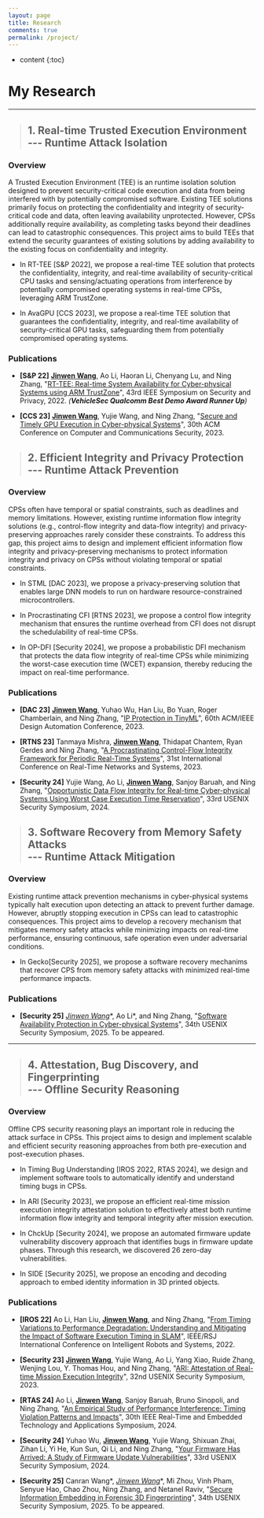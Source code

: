 ```yaml
---
layout: page
title: Research
comments: true
permalink: /project/
---
```


* content
{:toc}

# My Research
---

>## 1. Real-time Trusted Execution Environment <br> --- Runtime Attack Isolation
   
### Overview

A Trusted Execution Environment (TEE) is an runtime isolation solution designed to prevent security-critical code execution and data from being interfered with by potentially compromised software. Existing TEE solutions primarily focus on protecting the confidentiality and integrity of security-critical code and data, often leaving availability unprotected. However, CPSs additionally require availability, as completing tasks beyond their deadlines can lead to catastrophic consequences. This project aims to build TEEs that extend the security guarantees of existing solutions by adding availability to the existing focus on confidentiality and integrity.

* In RT-TEE [S&P 2022], we propose a real-time TEE solution that protects the confidentiality, integrity, and real-time availability of security-critical CPU tasks and sensing/actuating operations from interference by potentially compromised operating systems in real-time CPSs, leveraging ARM TrustZone.

* In AvaGPU [CCS 2023], we propose a real-time TEE solution that guarantees the confidentiality, integrity, and real-time availability of security-critical GPU tasks, safeguarding them from potentially compromised operating systems.

### Publications

* **[S&P 22]** **<u>Jinwen Wang</u>**, Ao Li, Haoran Li, Chenyang Lu, and Ning Zhang, "[RT-TEE: Real-time System Availability for Cyber-physical Systems using ARM TrustZone](https://par.nsf.gov/servlets/purl/10373878)", 43rd IEEE Symposium on Security and Privacy, 2022. *(**VehicleSec Qualcomm Best Demo Award Runner Up**)* 

* **[CCS 23]** **<u>Jinwen Wang</u>**, Yujie Wang, and Ning Zhang, "[Secure and Timely GPU Execution in Cyber-physical Systems](https://dl.acm.org/doi/pdf/10.1145/3576915.3623197)", 30th ACM Conference on Computer and Communications Security, 2023.

>## 2. Efficient Integrity and Privacy Protection <br> --- Runtime Attack Prevention
   
### Overview
   
   CPSs often have temporal or spatial constraints, such as deadlines and memory limitations. However, existing runtime information flow integrity solutions (e.g., control-flow integrity and data-flow integrity) and privacy-preserving approaches rarely consider these constraints. To address this gap, this project aims to design and implement efficient information flow integrity and privacy-preserving mechanisms to protect information integrity and privacy on CPSs without violating temporal or spatial constraints.

* In STML [DAC 2023], we propose a privacy-preserving solution that enables large DNN models to run on hardware resource-constrained microcontrollers.

* In Procrastinating CFI [RTNS 2023], we propose a control flow integrity mechanism that ensures the runtime overhead from CFI does not disrupt the schedulability of real-time CPSs.

* In OP-DFI [Security 2024], we propose a probabilistic DFI mechanism that protects the data flow integrity of real-time CPSs while minimizing the worst-case execution time (WCET) expansion, thereby reducing the impact on real-time performance.

### Publications

* **[DAC 23]** **<u>Jinwen Wang</u>**, Yuhao Wu, Han Liu, Bo Yuan, Roger Chamberlain, and Ning Zhang, "[IP Protection in TinyML](https://cybersecurity.seas.wustl.edu/paper/wang2023ip.pdf)", 60th ACM/IEEE Design Automation Conference, 2023.

* **[RTNS 23]** Tanmaya Mishra, **<u>Jinwen Wang</u>**, Thidapat Chantem, Ryan Gerdes and Ning Zhang, "[A Procrastinating Control-Flow Integrity Framework for Periodic Real-Time Systems](https://dl.acm.org/doi/pdf/10.1145/3575757.3575762)", 31st International Conference on Real-Time Networks and Systems, 2023.

* **[Security 24]** Yujie Wang, Ao Li, **<u>Jinwen Wang</u>**, Sanjoy Baruah, and Ning Zhang, "[Opportunistic Data Flow Integrity for Real-time Cyber-physical Systems Using Worst Case Execution Time Reservation](https://www.usenix.org/system/files/sec23winter-prepub-485-wang-yujie.pdf)", 33rd USENIX Security Symposium, 2024.


>## 3. Software Recovery from Memory Safety Attacks <br> --- Runtime Attack Mitigation
   
### Overview
   
   Existing runtime attack prevention mechanisms in cyber-physical systems typically halt execution upon detecting an attack to prevent further damage. However, abruptly stopping execution in CPSs can lead to catastrophic consequences. This project aims to develop a recovery mechanism that mitigates memory safety attacks while minimizing impacts on real-time performance, ensuring continuous, safe operation even under adversarial conditions.

* In Gecko[Security 2025], we propose a software recovery mechanims that recover CPS from memory safety attacks with minimized real-time performance impacts.

### Publications

* **[Security 25]** **<u>Jinwen Wang*</u>**, Ao Li*, and Ning Zhang, "[Software Availability Protection in Cyber-physical Systems](https://j1nwenwang.github.io)", 34th USENIX Security Symposium, 2025. To be appeared.

<!-- * **<u>Jinwen Wang</u>**, Yuhao Wu, Han Liu, Bo Yuan, Roger Chamberlain, and Ning Zhang, "[IP Protection in TinyML](https://cybersecurity.seas.wustl.edu/paper/wang2023ip.pdf)", 60th ACM/IEEE Design Automation Conference (**DAC**), 2023.

* Tanmaya Mishra, **<u>Jinwen Wang</u>**, Thidapat Chantem, Ryan Gerdes and Ning Zhang, "[A Procrastinating Control-Flow Integrity Framework for Periodic Real-Time Systems](https://dl.acm.org/doi/pdf/10.1145/3575757.3575762)", 31st International Conference on Real-Time Networks and Systems (**RTNS 23**), 2023.

* Yujie Wang, Ao Li, **<u>Jinwen Wang</u>**, Sanjoy Baruah, and Ning Zhang, "[Opportunistic Data Flow Integrity for Real-time Cyber-physical Systems Using Worst Case Execution Time Reservation](https://www.usenix.org/system/files/sec23winter-prepub-485-wang-yujie.pdf)", 33rd USENIX Security Symposium (**Security**), 2024. -->



---
>## 4. Attestation, Bug Discovery, and Fingerprinting <br> --- Offline Security Reasoning


### Overview
	
Offline CPS security reasoning plays an important role in reducing the attack surface in CPSs. This project aims to design and implement scalable and efficient security reasoning approaches from both pre-execution and post-execution phases.

* In Timing Bug Understanding [IROS 2022, RTAS 2024], we design and implement software tools to automatically identify and understand timing bugs in CPSs.

* In ARI [Security 2023], we propose an efficient real-time mission execution integrity attestation solution to effectively attest both runtime information flow integrity and temporal integrity after mission execution.

* In ChckUp [Security 2024], we propose an automated firmware update vulnerability discovery approach that identifies bugs in firmware update phases. Through this research, we discovered 26 zero-day vulnerabilities.

* In SIDE [Security 2025], we propose an encoding and decoding approach to embed identity information in 3D printed objects.


### Publications

* **[IROS 22]** Ao Li, Han Liu, **<u>Jinwen Wang</u>**, and Ning Zhang, "[From Timing Variations to Performance Degradation: Understanding and Mitigating the Impact of Software Execution Timing in SLAM](https://cybersecurity.seas.wustl.edu/paper/ao-iros22.pdf)", IEEE/RSJ International Conference on Intelligent Robots and Systems, 2022.

* **[Security 23]** **<u>Jinwen Wang</u>**, Yujie Wang, Ao Li, Yang Xiao, Ruide Zhang, Wenjing Lou, Y. Thomas Hou, and Ning Zhang, "[ARI: Attestation of Real-time Mission Execution Integrity](https://www.usenix.org/system/files/usenixsecurity23-wang-jinwen.pdf)", 32nd USENIX Security Symposium, 2023.

* **[RTAS 24]** Ao Li, **<u>Jinwen Wang</u>**, Sanjoy Baruah, Bruno Sinopoli, and Ning Zhang, "[An Empirical Study of Performance Interference: Timing Violation Patterns and Impacts](https://cybersecurity.seas.wustl.edu/paper/rtas24_timetrap.pdf)", 30th IEEE Real-Time and Embedded Technology and Applications Symposium, 2024.

* **[Security 24]** Yuhao Wu, **<u>Jinwen Wang</u>**, Yujie Wang, Shixuan Zhai, Zihan Li, Yi He, Kun Sun, Qi Li, and Ning Zhang, "[Your Firmware Has Arrived: A Study of Firmware Update Vulnerabilities](https://www.usenix.org/system/files/usenixsecurity24-wu-yuhao.pdf)", 33rd USENIX Security Symposium, 2024.

* **[Security 25]** Canran Wang*, **<u>Jinwen Wang*</u>**, Mi Zhou, Vinh Pham, Senyue Hao, Chao Zhou, Ning Zhang, and Netanel Raviv, "[Secure Information Embedding in Forensic 3D Fingerprinting](https://j1nwenwang.github.io)", 34th USENIX Security Symposium, 2025. To be appeared.

